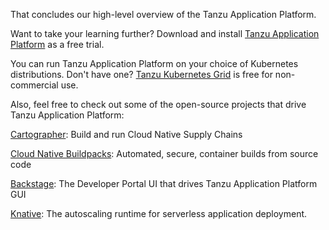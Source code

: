 That concludes our high-level overview of the Tanzu Application Platform.

Want to take your learning further?  Download and install [Tanzu Application Platform](https://docs.vmware.com/en/VMware-Tanzu-Application-Platform/index.html) as a free trial.

You can run Tanzu Application Platform on your choice of Kubernetes distributions. Don't have one? [Tanzu Kubernetes Grid](https://docs.vmware.com/en/VMware-Tanzu-Kubernetes-Grid/index.html) is free for non-commercial use.

Also, feel free to check out some of the open-source projects that drive Tanzu Application Platform:

[Cartographer](https://cartographer.sh/): Build and run Cloud Native Supply Chains

[Cloud Native Buildpacks](https://buildpacks.io/): Automated, secure, container builds from source code

[Backstage](https://backstage.io/): The Developer Portal UI that drives Tanzu Application Platform GUI

[Knative](https://knative.dev/docs/): The autoscaling runtime for serverless application deployment.